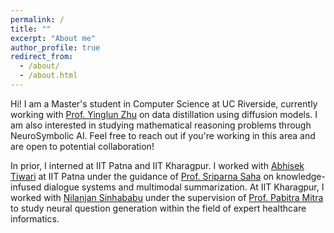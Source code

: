 ```yaml
---
permalink: /
title: ""
excerpt: "About me"
author_profile: true
redirect_from: 
  - /about/
  - /about.html
---
```

Hi! I am a Master's student in Computer Science at UC Riverside, currently working with [Prof. Yinglun Zhu](https://yinglunz.com/) on data distillation using diffusion models. I am also interested in studying mathematical reasoning problems through NeuroSymbolic AI. Feel free to reach out if you're working in this area and are open to potential collaboration!


In prior, I interned at IIT Patna and IIT Kharagpur. I worked with [Abhisek Tiwari](https://abhisektiwari.github.io/) at IIT Patna under the guidance of [Prof. Sriparna Saha](https://www.iitp.ac.in/~sriparna/) on knowledge-infused dialogue systems and multimodal summarization. At IIT Kharagpur, I worked with [Nilanjan Sinhababu](https://www.linkedin.com/in/nilanjansb/?originalSubdomain=in) under the supervision of [Prof. Pabitra Mitra](https://cse.iitkgp.ac.in/~pabitra/) to study neural question generation within the field of expert healthcare informatics.
